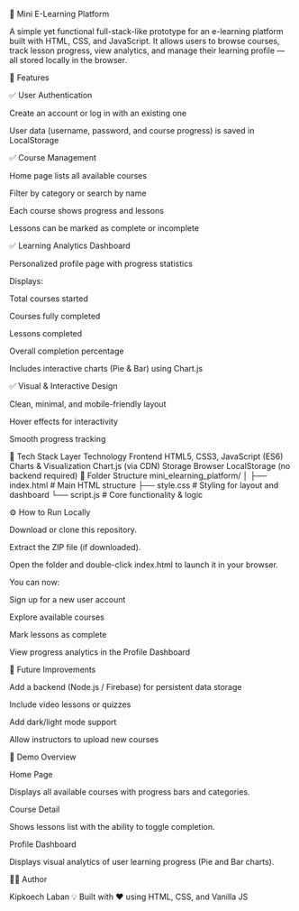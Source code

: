 📘 Mini E-Learning Platform

A simple yet functional full-stack-like prototype for an e-learning platform built with HTML, CSS, and JavaScript.
It allows users to browse courses, track lesson progress, view analytics, and manage their learning profile — all stored locally in the browser.

🚀 Features

✅ User Authentication

Create an account or log in with an existing one

User data (username, password, and course progress) is saved in LocalStorage

✅ Course Management

Home page lists all available courses

Filter by category or search by name

Each course shows progress and lessons

Lessons can be marked as complete or incomplete

✅ Learning Analytics Dashboard

Personalized profile page with progress statistics

Displays:

Total courses started

Courses fully completed

Lessons completed

Overall completion percentage

Includes interactive charts (Pie & Bar) using Chart.js

✅ Visual & Interactive Design

Clean, minimal, and mobile-friendly layout

Hover effects for interactivity

Smooth progress tracking

🧩 Tech Stack
Layer	Technology
Frontend	HTML5, CSS3, JavaScript (ES6)
Charts & Visualization	Chart.js (via CDN)
Storage	Browser LocalStorage (no backend required)
📂 Folder Structure
mini_elearning_platform/
│
├── index.html      # Main HTML structure
├── style.css       # Styling for layout and dashboard
└── script.js       # Core functionality & logic

⚙️ How to Run Locally

Download or clone this repository.

Extract the ZIP file (if downloaded).

Open the folder and double-click index.html to launch it in your browser.

You can now:

Sign up for a new user account

Explore available courses

Mark lessons as complete

View progress analytics in the Profile Dashboard

🧠 Future Improvements

Add a backend (Node.js / Firebase) for persistent data storage

Include video lessons or quizzes

Add dark/light mode support

Allow instructors to upload new courses

📸 Demo Overview

Home Page

Displays all available courses with progress bars and categories.

Course Detail

Shows lessons list with the ability to toggle completion.

Profile Dashboard

Displays visual analytics of user learning progress (Pie and Bar charts).

👨‍💻 Author

Kipkoech Laban
💡 Built with ❤️ using HTML, CSS, and Vanilla JS